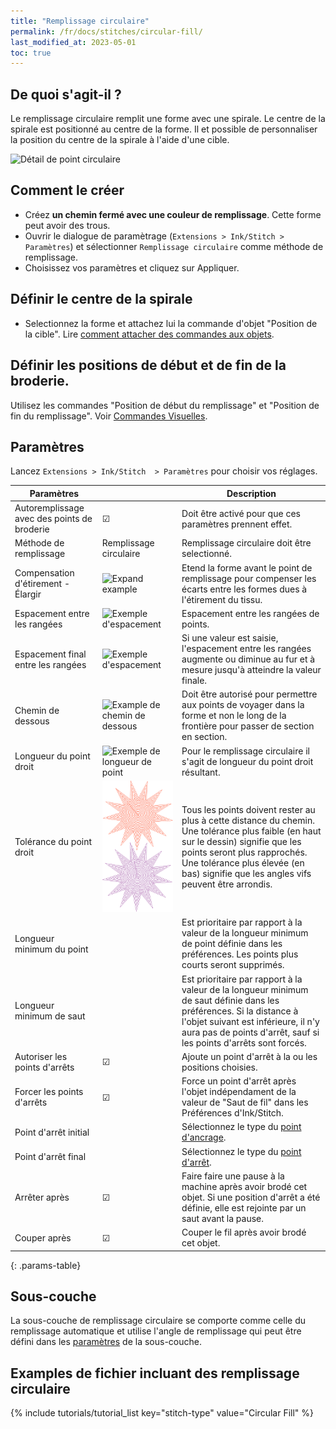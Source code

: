 ```yaml
---
title: "Remplissage circulaire"
permalink: /fr/docs/stitches/circular-fill/
last_modified_at: 2023-05-01
toc: true
---
```

## De quoi s'agit-il ?

Le remplissage circulaire remplit une forme avec une spirale. Le centre de la spirale est positionné au centre de la forme. Il et possible de personnaliser la position du centre de la spirale à l'aide d'une cible.

![Détail de point circulaire](/assets/images/docs/circular-fill-detail.png)

## Comment le créer

* Créez **un chemin fermé avec une couleur de remplissage**. Cette forme peut avoir des trous.
* Ouvrir le dialogue de paramètrage (`Extensions > Ink/Stitch > Paramètres`) et sélectionner `Remplissage circulaire` comme méthode de remplissage.
* Choisissez vos paramètres et cliquez sur Appliquer.
 
## Définir le centre de la spirale

* Selectionnez la forme et attachez lui la commande d'objet "Position de la cible". Lire
 [comment attacher des commandes aux objets](/fr/docs/commands/).

## Définir les positions de début et de fin de la broderie.

Utilisez les commandes "Position de début du remplissage" et "Position de fin du remplissage". Voir  [Commandes Visuelles](/fr/docs/commands/).

## Paramètres

Lancez `Extensions > Ink/Stitch  > Paramètres` pour choisir vos réglages.



|Paramètres||Description|
|---|---|---|
|Autoremplissage avec des points de broderie| ☑ |Doit être activé pour que ces paramètres prennent effet.|
|Méthode de remplissage |Remplissage circulaire| Remplissage circulaire  doit être selectionné.|
|Compensation d'étirement - Élargir|![Expand example](/assets/images/docs/params-fill-expand.png) |Etend la forme avant le point de remplissage pour compenser les écarts entre les formes dues à l'étirement du tissu.|
|Espacement entre les rangées|![Exemple d'espacement](/assets/images/docs/params-fill-spacing_between_rows.png) |Espacement entre les rangées de points.|
|Espacement final entre les rangées|![Exemple d'espacement](/assets/images/docs/params-fill-end_row_spacing.png) |Si une valeur est saisie, l'espacement entre les rangées augmente ou diminue au fur et à mesure jusqu'à atteindre la valeur finale.|
|Chemin de dessous           |![Example de chemin de dessous](/assets/images/docs/params-fill-underpathing.png)| Doit être autorisé pour permettre aux points de voyager dans la forme et non le long de la frontière pour passer de section en section.|
|Longueur du point droit|![Exemple de longueur de point](/assets/images/docs/params-fill-stitch_length.png) |Pour le remplissage circulaire il s'agit de longueur du point droit résultant.|
|Tolérance du point droit|![Exemple de tolerance](/assets/images/docs/contourfilltolerance.svg) |Tous les points doivent rester au plus à cette distance du chemin. Une tolérance plus faible (en haut sur le dessin) signifie que les points seront plus rapprochés. Une tolérance plus élevée (en bas) signifie que les angles vifs peuvent être arrondis.|
|Longueur minimum du point||Est prioritaire par rapport à la valeur de la longueur minimum de point définie dans les préférences. Les points plus courts seront supprimés.|
|Longueur minimum de saut||Est prioritaire par rapport à la valeur de la longueur minimum de saut définie dans les préférences. Si la distance à l'objet suivant est inférieure, il n'y aura pas de points d'arrêt, sauf si les points d'arrêts sont forcés.|
|Autoriser les points d'arrêts | ☑|Ajoute un point d'arrêt à la ou les positions choisies.|
|Forcer les points d'arrêts |☑|Force un point d'arrêt après l'objet indépendament de la valeur de "Saut de fil" dans les Préférences d'Ink/Stitch.|
|Point d'arrêt initial       ||Sélectionnez le type du  [point d'ancrage](/fr/docs/stitches/lock-stitches).|
|Point d'arrêt final       ||Sélectionnez le type du [point d'arrêt](/fr/docs/stitches/lock-stitches).|
|Arrêter après                       |☑ |Faire faire une pause à la machine après avoir brodé cet objet. Si une position d'arrêt a été définie, elle est rejointe par un saut avant la pause. |
|Couper après                        |☑ |Couper le fil après avoir brodé cet objet.

{: .params-table}

## Sous-couche

La sous-couche de remplissage circulaire se comporte comme celle du remplissage automatique et utilise l'angle de remplissage qui peut être défini dans les 
[paramètres](/fr/docs/stitches/fill-stitch/#sous-couche) de la sous-couche.


## Examples de fichier incluant des remplissage circulaire
{% include tutorials/tutorial_list key="stitch-type" value="Circular Fill" %}
